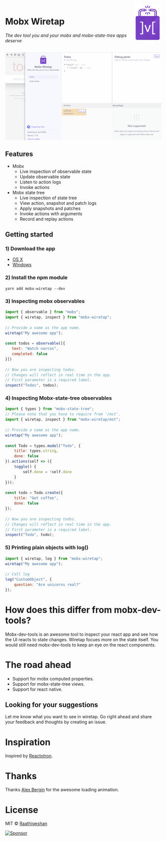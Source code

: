 <img src="./docs/wiretap.png" alt="logo" height="120" align="right" />

# Mobx Wiretap

_The dev tool you and your mobx and mobx-state-tree apps deserve_

<img src="./docs/wiretap.gif" alt="Wiretap" style="margin-top: 15px">


## Features
- Mobx
  - Live inspection of observable state
  - Update observable state
  - Listen to action logs
  - Invoke actions
- Mobx state tree
  - Live inspection of state tree
  - View action, snapshot and patch logs
  - Apply snapshots and patches
  - Invoke actions with arguments
  - Record and replay actions

## Getting started

### 1) Download the app
- [OS X]()
- [Windows]()

### 2) Install the npm module
```
yarn add mobx-wiretap --dev
```

### 3) Inspecting mobx observables
```javascript
import { observable } from "mobx";
import { wiretap, inspect } from "mobx-wiretap";

// Provide a name as the app name.
wiretap("My awesome app");

const todos = observable([{
   text: "Watch narcos",
   completed: false
}])

// Now you are inspecting todos.
// Changes will reflect in real time in the app.
// First parameter is a required label.
inspect("Todos", todos);
```

### 4) Inspecting Mobx-state-tree observables
```javascript
import { types } from "mobx-state-tree";
// Please note that you have to require from '/mst'.
import { wiretap, inspect } from "mobx-wiretap/mst";

// Provide a name as the app name.
wiretap("My awesome app");

const Todo = types.model("Todo", {
    title: types.string,
    done: false
}).actions(self => ({
    toggle() {
        self.done = !self.done
    }
}));

const todo = Todo.create({
    title: "Get coffee",
    done: false
});

// Now you are inspecting todos.
// Changes will reflect in real time in the app.
// First parameter is a required label.
inspect("Todo", todo);
```

### 5) Printing plain objects with log()
```javascript
import { wiretap, log } from "mobx-wiretap";
wiretap("My awesome app");

// Call log
log("CustomObject", {
    question: "Are unicorns real?"
});
```

# How does this differ from mobx-dev-tools?
Mobx-dev-tools is an awesome tool to inspect your react app and see how the UI reacts to state changes. Wiretap focues more on the state itself. You would still need mobx-dev-tools to keep an eye on the react components.

# The road ahead
 - Support for mobx computed properties.
 - Support for mobx-state-tree views.
 - Support for react native.

 ## Looking for your suggestions
 Let me know what you want to see in wiretap. Go right ahead and share your feedback and thoughts by creating an issue.

# Inspiration
Inspired by [Reactotron](https://github.com/infinitered/reactotron).

# Thanks
Thanks [Alex Bergin](https://codepen.io/abergin/pen/XpwRpE)  for the awesome loading animation.

# License
MIT © [Raathigeshan](https://twitter.com/Raathigeshan)

<a target='_blank' rel='nofollow' href='https://app.codesponsor.io/link/2VtFmV65B5vo13VnsCfGqKU8/Raathigesh/wiretap'>
  <img alt='Sponsor' width='888' height='68' src='https://app.codesponsor.io/embed/2VtFmV65B5vo13VnsCfGqKU8/Raathigesh/wiretap.svg' />
</a>
